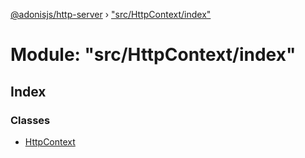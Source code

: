 [@adonisjs/http-server](../README.md) › ["src/HttpContext/index"](_src_httpcontext_index_.md)

# Module: "src/HttpContext/index"

## Index

### Classes

* [HttpContext](../classes/_src_httpcontext_index_.httpcontext.md)
